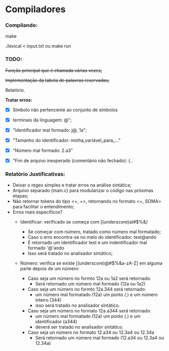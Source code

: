 # Compiladores


### Compilando:

make

./lexical < input.txt ou make run


### TODO:

~~Função principal que é chamada várias vezes;~~

~~Implementação da tabela de palavras reservadas;~~

Relatório.

**Tratar erros:**
- [x] Símbolo não pertencente ao conjunto de símbolos
- [x] terminais da linguagem: @";
- [x] "Identificador mal formado: j@, 1a";
- [x] "Tamanho do identificador: minha_variável_para_..."
- [x] "Número mal formado: 2.a3"
- [x] "Fim de arquivo inesperado (comentário não fechado): {..


### Relatório Justificativas:

* Deixar o regex simples e tratar erros na análise sintática;
* Arquivo separado (main.c) para modularizar o código nas próximas etapas;
* Não retornar tokens do tipo <+, +>, retornando no formato <+, SOMA> para facilitar o entendimento;
* Erros mais específicos?
  - Identificar: verificado se começa com [(underscore)at#$%&]
    - Se começar com número, tratado como número mal formatado;
    - Caso o erro encontra-se no meio do identificador: test@ando
    - É retornado um identificador test e um indentificador mal formado '@'ando
    - Isso será tratado no analisador sintático;

  - Número: verifica se existe [(underscore)@#$%&a-zA-Z] em alguma parte depois de um número:
    - Caso seja um número no formto 12a ou 1a2 será retornado:
      - Será retornado um número mal formado (12a ou 1a2)
    - Caso seja um número no formto 12a.344 será retornado:
      - um número mal formatado (12a) um ponto (.) e um número inteiro (344)
      - isso será tratado no analisador sintático.
    - Caso seja um número no formato 12a.a344 será retornado:
      - um número mal formatado (12a) um ponto (.) e um identificador (a344)
      - deverá ser tratado no analisador sintático.
    - Caso seja un número no formato 12.a34 ou 12.3a4 ou 12.34a
      - Será retornado um número mal formado (12.a34 ou 12.3a4 ou 12.34a)
